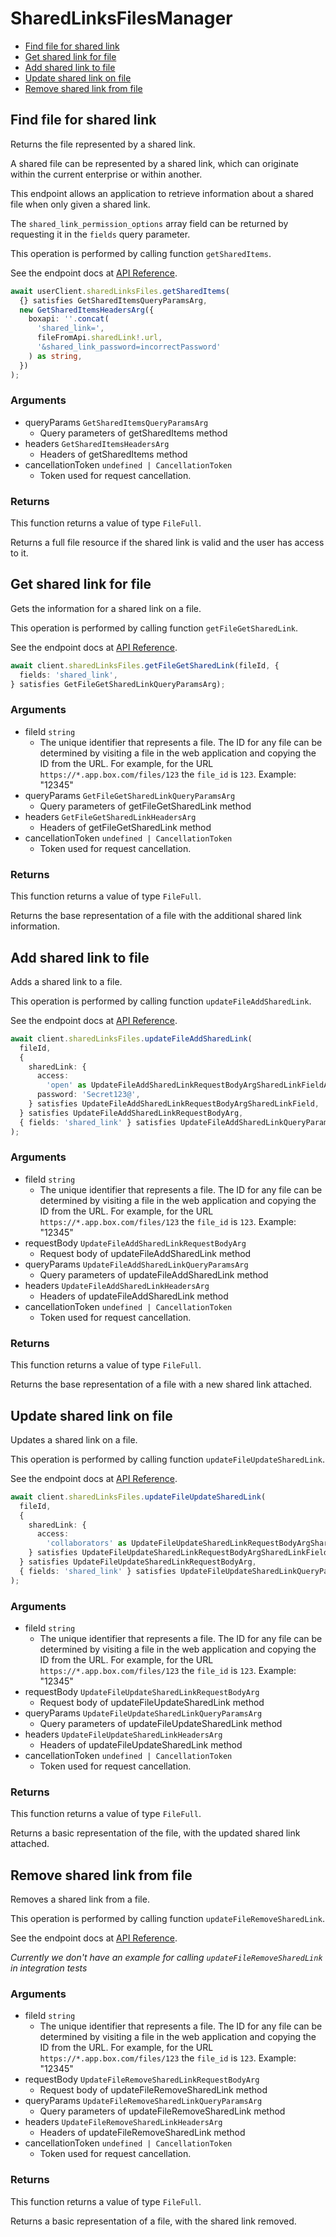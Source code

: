 # SharedLinksFilesManager

- [Find file for shared link](#find-file-for-shared-link)
- [Get shared link for file](#get-shared-link-for-file)
- [Add shared link to file](#add-shared-link-to-file)
- [Update shared link on file](#update-shared-link-on-file)
- [Remove shared link from file](#remove-shared-link-from-file)

## Find file for shared link

Returns the file represented by a shared link.

A shared file can be represented by a shared link,
which can originate within the current enterprise or within another.

This endpoint allows an application to retrieve information about a
shared file when only given a shared link.

The `shared_link_permission_options` array field can be returned
by requesting it in the `fields` query parameter.

This operation is performed by calling function `getSharedItems`.

See the endpoint docs at
[API Reference](https://developer.box.com/reference/get-shared-items/).

<!-- sample get_shared_items -->

```ts
await userClient.sharedLinksFiles.getSharedItems(
  {} satisfies GetSharedItemsQueryParamsArg,
  new GetSharedItemsHeadersArg({
    boxapi: ''.concat(
      'shared_link=',
      fileFromApi.sharedLink!.url,
      '&shared_link_password=incorrectPassword'
    ) as string,
  })
);
```

### Arguments

- queryParams `GetSharedItemsQueryParamsArg`
  - Query parameters of getSharedItems method
- headers `GetSharedItemsHeadersArg`
  - Headers of getSharedItems method
- cancellationToken `undefined | CancellationToken`
  - Token used for request cancellation.

### Returns

This function returns a value of type `FileFull`.

Returns a full file resource if the shared link is valid and
the user has access to it.

## Get shared link for file

Gets the information for a shared link on a file.

This operation is performed by calling function `getFileGetSharedLink`.

See the endpoint docs at
[API Reference](https://developer.box.com/reference/get-files-id-get-shared-link/).

<!-- sample get_files_id#get_shared_link -->

```ts
await client.sharedLinksFiles.getFileGetSharedLink(fileId, {
  fields: 'shared_link',
} satisfies GetFileGetSharedLinkQueryParamsArg);
```

### Arguments

- fileId `string`
  - The unique identifier that represents a file. The ID for any file can be determined by visiting a file in the web application and copying the ID from the URL. For example, for the URL `https://*.app.box.com/files/123` the `file_id` is `123`. Example: "12345"
- queryParams `GetFileGetSharedLinkQueryParamsArg`
  - Query parameters of getFileGetSharedLink method
- headers `GetFileGetSharedLinkHeadersArg`
  - Headers of getFileGetSharedLink method
- cancellationToken `undefined | CancellationToken`
  - Token used for request cancellation.

### Returns

This function returns a value of type `FileFull`.

Returns the base representation of a file with the
additional shared link information.

## Add shared link to file

Adds a shared link to a file.

This operation is performed by calling function `updateFileAddSharedLink`.

See the endpoint docs at
[API Reference](https://developer.box.com/reference/put-files-id-add-shared-link/).

<!-- sample put_files_id#add_shared_link -->

```ts
await client.sharedLinksFiles.updateFileAddSharedLink(
  fileId,
  {
    sharedLink: {
      access:
        'open' as UpdateFileAddSharedLinkRequestBodyArgSharedLinkFieldAccessField,
      password: 'Secret123@',
    } satisfies UpdateFileAddSharedLinkRequestBodyArgSharedLinkField,
  } satisfies UpdateFileAddSharedLinkRequestBodyArg,
  { fields: 'shared_link' } satisfies UpdateFileAddSharedLinkQueryParamsArg
);
```

### Arguments

- fileId `string`
  - The unique identifier that represents a file. The ID for any file can be determined by visiting a file in the web application and copying the ID from the URL. For example, for the URL `https://*.app.box.com/files/123` the `file_id` is `123`. Example: "12345"
- requestBody `UpdateFileAddSharedLinkRequestBodyArg`
  - Request body of updateFileAddSharedLink method
- queryParams `UpdateFileAddSharedLinkQueryParamsArg`
  - Query parameters of updateFileAddSharedLink method
- headers `UpdateFileAddSharedLinkHeadersArg`
  - Headers of updateFileAddSharedLink method
- cancellationToken `undefined | CancellationToken`
  - Token used for request cancellation.

### Returns

This function returns a value of type `FileFull`.

Returns the base representation of a file with a new shared
link attached.

## Update shared link on file

Updates a shared link on a file.

This operation is performed by calling function `updateFileUpdateSharedLink`.

See the endpoint docs at
[API Reference](https://developer.box.com/reference/put-files-id-update-shared-link/).

<!-- sample put_files_id#update_shared_link -->

```ts
await client.sharedLinksFiles.updateFileUpdateSharedLink(
  fileId,
  {
    sharedLink: {
      access:
        'collaborators' as UpdateFileUpdateSharedLinkRequestBodyArgSharedLinkFieldAccessField,
    } satisfies UpdateFileUpdateSharedLinkRequestBodyArgSharedLinkField,
  } satisfies UpdateFileUpdateSharedLinkRequestBodyArg,
  { fields: 'shared_link' } satisfies UpdateFileUpdateSharedLinkQueryParamsArg
);
```

### Arguments

- fileId `string`
  - The unique identifier that represents a file. The ID for any file can be determined by visiting a file in the web application and copying the ID from the URL. For example, for the URL `https://*.app.box.com/files/123` the `file_id` is `123`. Example: "12345"
- requestBody `UpdateFileUpdateSharedLinkRequestBodyArg`
  - Request body of updateFileUpdateSharedLink method
- queryParams `UpdateFileUpdateSharedLinkQueryParamsArg`
  - Query parameters of updateFileUpdateSharedLink method
- headers `UpdateFileUpdateSharedLinkHeadersArg`
  - Headers of updateFileUpdateSharedLink method
- cancellationToken `undefined | CancellationToken`
  - Token used for request cancellation.

### Returns

This function returns a value of type `FileFull`.

Returns a basic representation of the file, with the updated shared
link attached.

## Remove shared link from file

Removes a shared link from a file.

This operation is performed by calling function `updateFileRemoveSharedLink`.

See the endpoint docs at
[API Reference](https://developer.box.com/reference/put-files-id-remove-shared-link/).

_Currently we don't have an example for calling `updateFileRemoveSharedLink` in integration tests_

### Arguments

- fileId `string`
  - The unique identifier that represents a file. The ID for any file can be determined by visiting a file in the web application and copying the ID from the URL. For example, for the URL `https://*.app.box.com/files/123` the `file_id` is `123`. Example: "12345"
- requestBody `UpdateFileRemoveSharedLinkRequestBodyArg`
  - Request body of updateFileRemoveSharedLink method
- queryParams `UpdateFileRemoveSharedLinkQueryParamsArg`
  - Query parameters of updateFileRemoveSharedLink method
- headers `UpdateFileRemoveSharedLinkHeadersArg`
  - Headers of updateFileRemoveSharedLink method
- cancellationToken `undefined | CancellationToken`
  - Token used for request cancellation.

### Returns

This function returns a value of type `FileFull`.

Returns a basic representation of a file, with the shared link removed.
